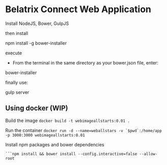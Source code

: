 # Belatrix Connect Web Application

Install NodeJS, Bower, GulpJS

then install

npm install -g bower-installer

execute

- From the terminal in the same directory as your bower.json file, enter:

bower-installer

finally use:

gulp server

## Using docker (WIP)

Build the image
```docker build -t webimageallstarts:0.01 .```

Run the container
```docker run -d --name=weballstars -v `$pwd`:/home/app -p 3000:3000 webimageallstarts:0.01```

Install npm packages and bower dependencies
```docker exec -ti weballstars /bin/bash
```npm install && bower install --config.interactive=false --allow-root
